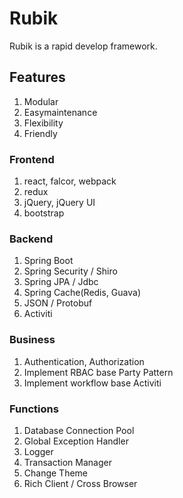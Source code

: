 # Rubik
Rubik is a rapid develop framework.

## Features
1. Modular
2. Easymaintenance
3. Flexibility
4. Friendly

### Frontend
1. react, falcor, webpack
2. redux
3. jQuery, jQuery UI
4. bootstrap

### Backend
1. Spring Boot
2. Spring Security / Shiro
3. Spring JPA / Jdbc
4. Spring Cache(Redis, Guava)
5. JSON / Protobuf
6. Activiti

### Business
1. Authentication, Authorization
2. Implement RBAC base Party Pattern
3. Implement workflow base Activiti

### Functions
1. Database Connection Pool
2. Global Exception Handler
3. Logger
4. Transaction Manager
5. Change Theme
6. Rich Client / Cross Browser

